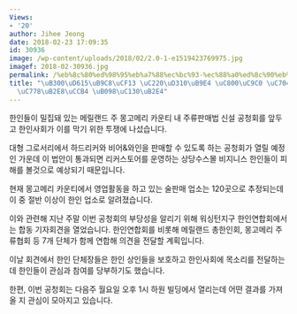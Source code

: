 ```yaml
---
Views:
- '20'
author: Jihee Jeong
date: 2018-02-23 17:09:35
id: 30936
image: /wp-content/uploads/2018/02/2.0-1-e1519423769975.jpg
imagef: 2018-02-30936.jpg
permalink: /%eb%8c%80%ed%98%95%eb%a7%88%ec%bc%93-%ec%88%a0%ed%8c%90%eb%a7%a4-%ec%a0%80%ec%a7%80-%ec%9c%84%ed%95%b4-%ed%95%9c%ec%9d%b8%eb%8b%a8%ec%b2%b4-%eb%82%98%ec%84%b0%eb%8b%a4/
title: "\uB300\uD615\uB9C8\uCF13 \uC220\uD310\uB9E4 \uC800\uC9C0 \uC704\uD574 \uD55C\
  \uC778\uB2E8\uCCB4 \uB098\uC130\uB2E4"
---
```


한인들이 밀집돼 있는 메릴랜드 주 몽고메리 카운티 내 주류판매법 신설 공청회를 앞두고 한인사회가 이를 막기 위한 투쟁에 나섰습니다.

대형 그로서리에서 하드리커와 비어&와인을 판매할 수 있도록 하는 공청회가 열릴 예정인 가운데 이 법안이 통과되면 리커스토어를 운영하는 상당수스몰 비지니스 한인들이 피해를 볼것으로 예상되기 때문입니다.

현재 몽고메리 카운티에서 영업활동을 하고 있는 술판매 업소는 120곳으로 추정되는데 이 중 절반 이상이 한인 업소로 알려졌습니다.

이와 관련해 지난 주말 이번 공청회의 부당성을 알리기 위해 워싱턴지구 한인연합회에서는 합동 기자회견을 열었습니다. 한인연합회를 비롯해 메릴랜드 총한인회, 몽고메리 주류협회 등 7개 단체가 함께 연합해 의견을 전달할 계획입니다.

이날 회견에서 한인 단체장들은 한인 상인들을 보호하고 한인사회에 목소리를 전달하는데 한인들이 관심과 참여를 당부하기도 했습니다.

한편, 이번 공청회는 다음주 월요일 오후 1시 하원 빌딩에서 열리는데 어떤 결과를 가져올 지 관심이 모아지고 있습니다.